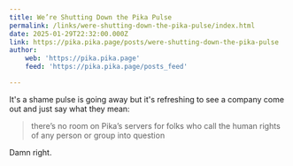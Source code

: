 ```yaml
---
title: We’re Shutting Down the Pika Pulse
permalink: /links/were-shutting-down-the-pika-pulse/index.html
date: 2025-01-29T22:32:00.000Z
link: https://pika.pika.page/posts/were-shutting-down-the-pika-pulse
author:
    web: 'https://pika.pika.page'
    feed: 'https://pika.pika.page/posts_feed'

---
```


It's a shame pulse is going away but it's refreshing to see a company come out and just say what they mean:

> there’s no room on Pika’s servers for folks who call the human rights of any person or group into question

Damn right.